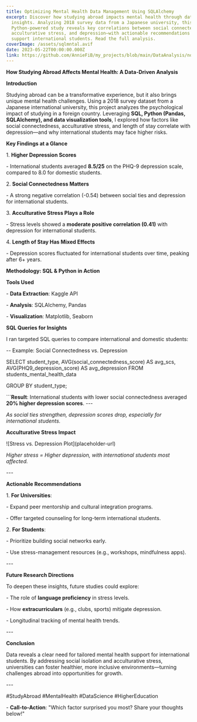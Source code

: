```yaml
---
title: Optimizing Mental Health Data Management Using SQLAlchemy
excerpt: Discover how studying abroad impacts mental health through data-driven
  insights. Analyzing 2018 survey data from a Japanese university, this SQL and
  Python-powered study reveals key correlations between social connectedness,
  acculturative stress, and depression—with actionable recommendations to
  support international students. Read the full analysis.
coverImage: /assets/sqlmntal.avif
date: 2023-05-22T00:00:00.000Z
link: https://github.com/AnnieFiB/my_projects/blob/main/DataAnalysis/notebooks/MentalHealthSQL_Panda.ipynb
---
```

**How Studying Abroad Affects Mental Health: A Data-Driven Analysis**

**Introduction**

Studying abroad can be a transformative experience, but it also brings unique mental health challenges. Using a 2018 survey dataset from a Japanese international university, this project analyzes the psychological impact of studying in a foreign country. Leveraging **SQL, Python (Pandas, SQLAlchemy), and data visualization tools**, I explored how factors like social connectedness, acculturative stress, and length of stay correlate with depression—and why international students may face higher risks.

**Key Findings at a Glance**

1\. **Higher Depression Scores**

\- International students averaged **8.5/25** on the PHQ-9 depression scale, compared to 8.0 for domestic students.

2\. **Social Connectedness Matters**

\- A strong negative correlation (-0.54) between social ties and depression for international students.

3\. **Acculturative Stress Plays a Role**

\- Stress levels showed a **moderate positive correlation (0.41)** with depression for international students.

4\. **Length of Stay Has Mixed Effects**

\- Depression scores fluctuated for international students over time, peaking after 6+ years.

**Methodology: SQL & Python in Action**

**Tools Used**

\- **Data Extraction**: Kaggle API

\- **Analysis**: SQLAlchemy, Pandas

\- **Visualization**: Matplotlib, Seaborn

**SQL Queries for Insights**

I ran targeted SQL queries to compare international and domestic students:

\-- Example: Social Connectedness vs. Depression

SELECT student\_type, AVG(social\_connectedness\_score) AS avg\_scs, AVG(PHQ9\_depression\_score) AS avg\_depression FROM students\_mental\_health\_data

GROUP BY student\_type;

\`\`\`**Result**: International students with lower social connectedness averaged **20% higher depression scores**. ---

_As social ties strengthen, depression scores drop, especially for international students._

**Acculturative Stress Impact**

!\[Stress vs. Depression Plot\](placeholder-url)

_Higher stress = Higher depression, with international students most affected._

\---

**Actionable Recommendations**

1\. **For Universities**:

\- Expand peer mentorship and cultural integration programs.

\- Offer targeted counseling for long-term international students.

2\. **For Students**:

\- Prioritize building social networks early.

\- Use stress-management resources (e.g., workshops, mindfulness apps).

\---

**Future Research Directions**

To deepen these insights, future studies could explore:

\- The role of **language proficiency** in stress levels.

\- How **extracurriculars** (e.g., clubs, sports) mitigate depression.

\- Longitudinal tracking of mental health trends.

\---

**Conclusion**

Data reveals a clear need for tailored mental health support for international students. By addressing social isolation and acculturative stress, universities can foster healthier, more inclusive environments—turning challenges abroad into opportunities for growth.

\---

#StudyAbroad #MentalHealth #DataScience #HigherEducation

\- **Call-to-Action**: "Which factor surprised you most? Share your thoughts below!"